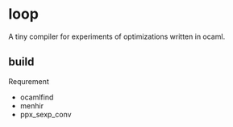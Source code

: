 # loop
A tiny compiler for experiments of optimizations written in ocaml.

## build
Requrement
- ocamlfind
- menhir
- ppx_sexp_conv
